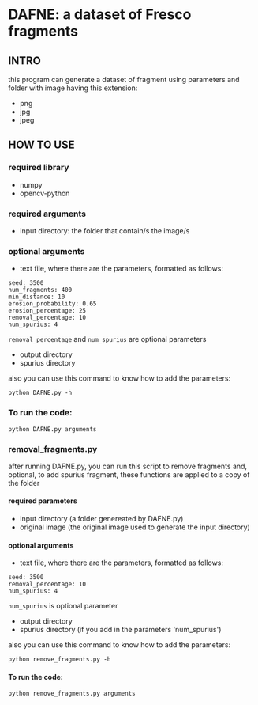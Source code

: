 # DAFNE: a dataset of Fresco fragments

## INTRO
this program can generate a dataset of fragment using parameters and folder with image having this extension:
* png 
* jpg
* jpeg

## HOW TO USE

### required library
* numpy
* opencv-python
### required arguments
* input directory: the folder that contain/s the image/s

### optional arguments
* text file, where there are the parameters,  formatted as follows:

```
seed: 3500
num_fragments: 400
min_distance: 10
erosion_probability: 0.65
erosion_percentage: 25
removal_percentage: 10 
num_spurius: 4 
```
`removal_percentage` and `num_spurius` are optional parameters

* output directory
* spurius directory

also you can use this command to know how to add the parameters:
```console
python DAFNE.py -h
```

### To run the code: 

```console
python DAFNE.py arguments
```
### removal_fragments.py
after running DAFNE.py, you can run this script to remove fragments and, optional, to add spurius fragment, these functions are applied to a copy of the folder
#### required parameters
* input directory (a folder genereated by DAFNE.py)
* original image (the original image used to generate the input directory)
#### optional arguments
* text file, where there are the parameters,  formatted as follows:

```
seed: 3500
removal_percentage: 10
num_spurius: 4 
```
`num_spurius` is optional parameter

* output directory
* spurius directory (if you add in the parameters 'num_spurius')

also you can use this command to know how to add the parameters:
```console
python remove_fragments.py -h
```

#### To run the code: 

```console
python remove_fragments.py arguments
```








